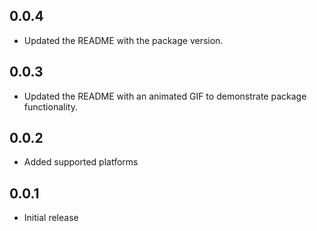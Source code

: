 ## 0.0.4

* Updated the README with the package version.

## 0.0.3

* Updated the README with an animated GIF to demonstrate package functionality.

## 0.0.2

* Added supported platforms

## 0.0.1

* Initial release
